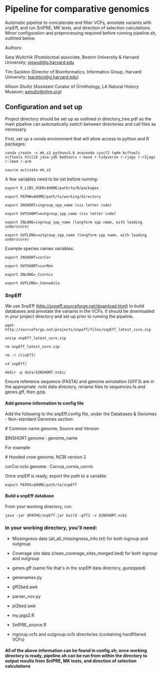 # Pipeline for comparative genomics 

Automatic pipeline to concatenate and filter VCFs, annotate variants with snpEff, and run SnIPRE, MK tests, and direction of selection calculations. Minor configuration and preprocessing required before running pipeline.sh, outlined below.

Authors: 


Sara Wuitchik (Postdoctoal associate, Boston University & Harvard University; sjswuit@g.harvard.edu

Tim Sackton (Director of Bioinformatics, Informatics Group, Harvard University; tsackton@g.harvard.edu)

Allison Shultz (Assistant Curator of Ornithology, LA Natural History Museum; ashultz@nhm.org)


## Configuration and set up

Project directory should be set up as outlined in directory_tree.pdf so the main pipeline can automatically switch between directories and call files as necessary. 

First, set up a conda environment that will allow access to python and R packages:

```conda create -n mk_v2 python=3.6 anaconda cyvcf2 tqdm bcftools vcftools htslib java-jdk bedtools r-base r-tidyverse r-rjags r-r2jags r-lme4 r-arm```

```source activate mk_v2```

A few variables need to be set before running:

```export R_LIBS_USER=$HOME/path/to/R/packages```

```export PATHW=$HOME/path/to/working/directory```

```export INSHORT=ingroup_spp_name (six letter code)```

```export OUTSHORT=outgroup_spp_name (six letter code)```

```export INLONG=ingroup_spp_name (longform spp name, with leading underscore)```

```export OUTLONG=outgroup_spp_name (longform spp name, with leading underscore)```


Example species names variables: 

```export INSHORT=corCor```

```export OUTSHORT=corMon```

```export INLONG=_Ccornix```

```export OUTLONG=_Cmonedula```

### SnpEff

We use SnpEff (http://snpeff.sourceforge.net/download.html) to build databases and annotate the variants in the VCFs. It should be downloaded in your project directory and set up prior to running the pipeline.

```wget http://sourceforge.net/projects/snpeff/files/snpEff_latest_core.zip```

```unzip snpEff_latest_core.zip```

```rm snpEff_latest_core.zip``` 

```rm -r clinEff/```

```cd snpEff/```

```mkdir -p data/$INSHORT.ncbi/```

Ensure reference sequence (FASTA) and genome annotation (GFF3) are in the appropriate .ncbi data directory, rename files to sequences.fa and genes.gff, then gzip.

#### Add genome information to config file

Add the following to the snpEff.config file, under the Databases & Genomes - Non-standard Genomes section:

\# Common name genome, Source and Version

$INSHORT.genome : genome_name

For example: 

\# Hooded crow genome, NCBI version 2

corCor.ncbi.genome : Corvus_cornix_cornix

Once snpEff is ready, export the path to a variable:

```export PATHS=$HOME/path/to/snpEff```

#### Build a snpEff database

From your working directory, run: 

```java -jar $PATHS/snpEff.jar build -gff3 -v $INSHORT.ncbi```

### In your working directory, you'll need: 

- Missingness data (all_all_missingness_info.txt) for both ingroup and outgroup

- Coverage site data (clean_coverage_sites_merged.bed) for both ingroup and outgroup

- genes.gff (same file that's in the snpEff data directory, gunzipped)

- genenames.py

- gff2bed.awk

- parser_nov.py

- pi2bed.awk

- my.jags2.R 

- SnIPRE_source.R

- ingroup.vcfs and outgroup.vcfs directories (containing hardfiltered VCFs) 

#### All of the above information can be found in config.sh; once working directory is ready, pipeline.sh can be run from within the directory to output results from SnIPRE, MK tests, and direction of selection calculations
